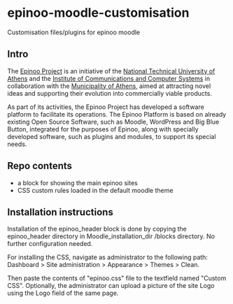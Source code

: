 # epinoo-moodle-customisation
Customisation files/plugins for epinoo moodle



## Intro

The [Epinoo Project](http://www.epinoo.gr/) is an initiative of the
[National Technical University of Athens](http://www.ntua.gr) and the
[Institute of Communications and Computer Systems](http://www.iccs.gr) in
collaboration with the [Municipality of Athens](https://www.cityofathens.gr/),
aimed at attracting novel ideas and supporting their evolution into commercially
viable products.

As part of its activities, the Epinoo Project has developed a software platform
to facilitate its operations. The Epinoo Platform is based on already existing
Open Source Software, such as Moodle, WordPress and Big Blue Button, integrated
for the purposes of Epinoo, along with specially developed software, such as
plugins and modules, to support its special needs.


## Repo contents

 - a block for showing the main epinoo sites
 - CSS custom rules loaded in the default moodle theme
 
 
 ## Installation instructions
 
Installation of the epinoo_header block is done by copying the  epinoo_header directory 
in Moodle_installation_dir /blocks directory. No further configuration needed.
 
For installing the CSS, navigate as administrator to the following path: 
Dashboard > Site administration > Appearance > Themes > Clean. 

Then paste the contents of "epinoo.css" file to the textfield named "Custom CSS". 
Optionally, the administrator can upload a picture of the site Logo using the Logo field 
of the same page.

